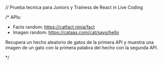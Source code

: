 // Prueba tecnica para Juniors y Trainess de React in Live Coding

/*
APIs:
 - Facts random: https://catfact.ninja/fact
 - Imagen random: https://cataas.com/cat/says/hello

Recupera un hecho aleatorio de gatos de la primera API y muestra una imagen de un gato con la 
primera palabra del hecho con la segunda API.

*/

